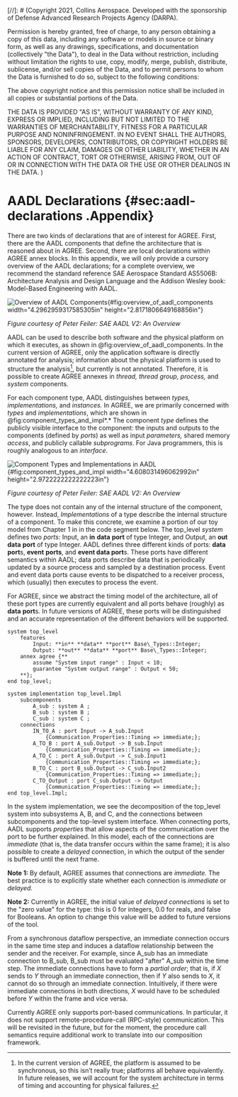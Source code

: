[//]: # (Copyright 2021, Collins Aerospace.
Developed with the sponsorship of Defense Advanced Research Projects Agency (DARPA).

Permission is hereby granted, free of charge, to any person obtaining a copy of this data, 
including any software or models in source or binary form, as well as any drawings, specifications, 
and documentation (collectively "the Data"), to deal in the Data without restriction, including
without limitation the rights to use, copy, modify, merge, publish, distribute, sublicense, 
and/or sell copies of the Data, and to permit persons to whom the Data is furnished to do so, 
subject to the following conditions:

The above copyright notice and this permission notice shall be included in all copies or 
substantial portions of the Data.

THE DATA IS PROVIDED "AS IS", WITHOUT WARRANTY OF ANY KIND, EXPRESS OR IMPLIED, INCLUDING BUT NOT 
LIMITED TO THE WARRANTIES OF MERCHANTABILITY, FITNESS FOR A PARTICULAR PURPOSE AND NONINFRINGEMENT. 
IN NO EVENT SHALL THE AUTHORS, SPONSORS, DEVELOPERS, CONTRIBUTORS, OR COPYRIGHT HOLDERS BE LIABLE 
FOR ANY CLAIM, DAMAGES OR OTHER LIABILITY, WHETHER IN AN ACTION OF CONTRACT, TORT OR OTHERWISE, 
ARISING FROM, OUT OF OR IN CONNECTION WITH THE DATA OR THE USE OR OTHER DEALINGS IN THE DATA.
)

# AADL Declarations {#sec:aadl-declarations .Appendix}

There are two kinds of declarations that are of interest for AGREE.
First, there are the AADL components that define the architecture that
is reasoned about in AGREE. Second, there are local declarations within
AGREE annex blocks. In this appendix, we will only provide a cursory
overview of the AADL declarations; for a complete overview, we recommend
the standard reference SAE Aerospace Standard AS5506B: Architecture
Analysis and Design Language and the Addison Wesley book: Model-Based
Engineering with AADL.

![Overview of AADL Components](../../media/image30.png){#fig:overview_of_aadl_components width="4.2962959317585305in"
height="2.8171806649168856in"}

*Figure courtesy of Peter Feiler: SAE AADL V2: An Overview*

AADL can be used to describe both software and the physical platform on
which it executes, as shown in @fig:overview_of_aadl_components. In the current version of
AGREE, only the application software is directly annotated for analysis;
information about the physical platform is used to structure the
analysis[^1], but currently is not annotated. Therefore, it is possible
to create AGREE annexes in *thread, thread group, process,* and *system*
components.

For each component type, AADL distinguishes between *types,
implementations,* and *instances.* In AGREE, we are primarily concerned
with *types* and *implementations*, which are shown in @fig:component_types_and_impl*.* The
component *type* defines the publicly visible interface to the
component: the inputs and outputs to the components (defined by *ports*)
as well as input *parameters,* shared memory *access*, and publicly
callable *subprograms*. For Java programmers, this is roughly analogous
to an *interface*.

![Component Types and Implementations in AADL](../../media/image31.png){#fig:component_types_and_impl width="4.608031496062992in" height="2.9722222222222223in"}

*Figure courtesy of Peter Feiler: SAE AADL V2: An Overview*

The type does not contain any of the internal structure of the
component, however. Instead, *Implementations* of a type describe the
internal structure of a component. To make this concrete, we examine a
portion of our toy model from Chapter 1 in in the code segment below. The top\_level
*system* defines two *ports:* Input, an **in** **data** **port** of type
Integer, and Output, an **out** **data** **port** of type Integer. AADL
defines three different kinds of ports: **data** **port**s, **event**
**ports**, and **event data port**s. These ports have different
semantics within AADL; data ports describe data that is periodically
updated by a source process and sampled by a destination process. Event
and event data ports cause events to be dispatched to a receiver
process, which (usually) then executes to process the event.

For AGREE, since we abstract the timing model of the architecture, all
of these port types are currently equivalent and all ports behave
(roughly) as **data** **port**s. In future versions of AGREE, these
ports will be distinguished and an accurate representation of the
different behaviors will be supported.

~~~
system top_level
    features
        Input: **in** **data** **port** Base\_Types::Integer;
        Output: **out** **data** **port** Base\_Types::Integer;
    annex agree {**
        assume "System input range" : Input < 10;
        guarantee "System output range" : Output < 50;
    **};
end top_level;

system implementation top_level.Impl
    subcomponents
        A_sub : system A ;
        B_sub : system B ;
        C_sub : system C ;
    connections
        IN_TO_A : port Input -> A_sub.Input
            {Communication_Properties::Timing => immediate;};
        A_TO_B : port A_sub.Output -> B_sub.Input
            {Communication_Properties::Timing => immediate;};
        A_TO_C : port A_sub.Output -> C_sub.Input1
            {Communication_Properties::Timing => immediate;};
        B_TO_C : port B_sub.Output -> C_sub.Input2
            {Communication_Properties::Timing => immediate;};
        C_TO_Output : port C_sub.Output -> Output
            {Communication_Properties::Timing => immediate;};
end top_level.Impl;
~~~

In the system implementation, we see the decomposition of the top\_level
system into subsystems A, B, and C, and the connections between
subcomponents and the top-level system interface. When connecting ports,
AADL supports *properties* that allow aspects of the communication over
the port to be further explained. In this model, each of the connections
are *immediate* (that is, the data transfer occurs within the same
frame); it is also possible to create a *delayed* connection, in which
the output of the sender is buffered until the next frame.

**Note 1:** By default, AGREE assumes that connections are *immediate.*
The best practice is to explicitly state whether each connection is
*immediate* or *delayed.*

**Note 2:** Currently in AGREE, the initial value of *delayed
connections* is set to the "zero value" for the type: this is 0 for
integers, 0.0 for reals, and false for Booleans. An option to change
this value will be added to future versions of the tool.

From a synchronous dataflow perspective, an immediate connection occurs
in the same time step and induces a dataflow relationship between the
sender and the receiver. For example, since A\_sub has an immediate
connection to B\_sub, B\_sub must be evaluated "after" A\_sub within the
time step. The immediate connections have to form a *partial order*;
that is, if *X* sends to *Y* through an immediate connection, then if
*Y* also sends to *X*, it cannot do so through an immediate connection.
Intuitively, if there were immediate connections in both directions, *X*
would have to be scheduled before *Y* within the frame and vice versa.

Currently AGREE only supports port-based communications. In particular,
it does not support remote-procedure-call (RPC-style) communication.
This will be revisited in the future, but for the moment, the procedure
call semantics require additional work to translate into our composition
framework.

[^1]: In the current version of AGREE, the platform is assumed to be
    synchronous, so this isn’t really true; platforms all behave
    equivalently. In future releases, we will account for the system
    architecture in terms of timing and accounting for physical
    failures.
